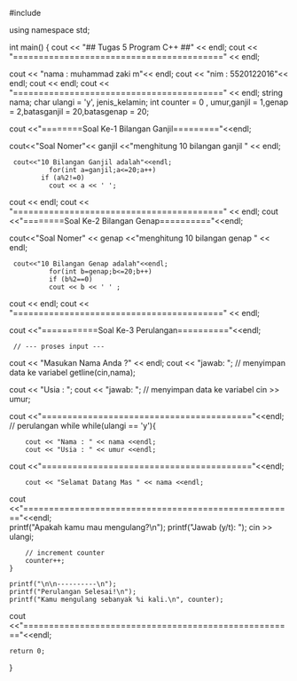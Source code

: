 #include <iostream>

using namespace std;
 
int main()
{
  cout << "##  Tugas 5 Program C++  ##" << endl;
  cout << "=========================================" << endl;

  cout << "nama          : muhammad zaki m"<< endl;
  cout << "nim           : 5520122016"<< endl; 
  cout << endl;
  cout << "=========================================" << endl;
    string nama;
    char ulangi = 'y', jenis_kelamin;
    int counter = 0 , umur,ganjil = 1,genap = 2,batasganjil = 20,batasgenap = 20;
  
  cout <<"========Soal Ke-1 Bilangan Ganjil========="<<endl;

  cout<<"Soal Nomer"<< ganjil <<"menghitung 10 bilangan ganjil  " << endl;
	 
	 cout<<"10 Bilangan Ganjil adalah"<<endl;
		      for(int a=ganjil;a<=20;a++)
       		if (a%2!=0)
		      cout << a << ' ';
        
  cout << endl;
  cout << "=========================================" << endl;
  cout <<"========Soal Ke-2 Bilangan Genap=========="<<endl;
  
  cout<<"Soal Nomer" << genap <<"menghitung 10 bilangan genap " << endl;
	 
	 cout<<"10 Bilangan Genap adalah"<<endl;
		      for(int b=genap;b<=20;b++)
		      if (b%2==0)
		      cout << b << ' ' ;

  cout << endl;
  cout << "=========================================" << endl;

  cout <<"===========Soal Ke-3 Perulangan=========="<<endl;
      
     // --- proses input ---
  cout << "Masukan Nama Anda ?" << endl;
  cout << "jawab: ";
  // menyimpan data ke variabel
  getline(cin,nama);
  
  cout << "Usia : ";
  cout << "jawab: ";
  // menyimpan data ke variabel
  cin >> umur;

  

  cout <<"========================================="<<endl;
    // perulangan while
    while(ulangi == 'y'){
    
        cout << "Nama : " << nama <<endl;
        cout << "Usia : " << umur <<endl;
  cout <<"========================================="<<endl;
     
        cout << "Selamat Datang Mas " << nama <<endl;
          
  cout <<"====================================================="<<endl;   
        printf("Apakah kamu mau mengulang?\n");
        printf("Jawab (y/t): ");
        cin >> ulangi;

        // increment counter
        counter++;
    }
     
    printf("\n\n----------\n");
    printf("Perulangan Selesai!\n");
    printf("Kamu mengulang sebanyak %i kali.\n", counter);
  cout <<"====================================================="<<endl;
    
    return 0;

}

